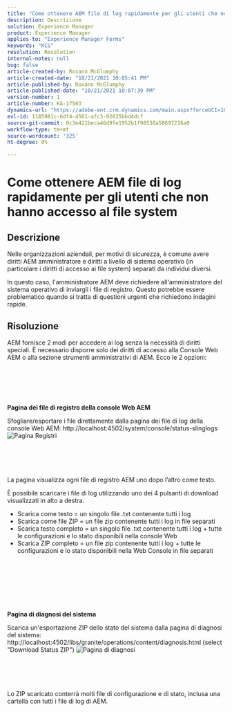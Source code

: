 ```yaml
---
title: "Come ottenere AEM file di log rapidamente per gli utenti che non hanno accesso al file system"
description: Descrizione
solution: Experience Manager
product: Experience Manager
applies-to: "Experience Manager Forms"
keywords: "KCS"
resolution: Resolution
internal-notes: null
bug: false
article-created-by: Roxann McGlumphy
article-created-date: "10/21/2021 10:05:41 PM"
article-published-by: Roxann McGlumphy
article-published-date: "10/21/2021 10:07:39 PM"
version-number: 1
article-number: KA-17503
dynamics-url: "https://adobe-ent.crm.dynamics.com/main.aspx?forceUCI=1&pagetype=entityrecord&etn=knowledgearticle&id=3fcd1d03-bb32-ec11-b6e5-000d3a5ba97a"
exl-id: 1185981c-6df4-4561-afc3-92635bbd4dcf
source-git-commit: 0c3e421beca46d9fe1952b1f98538a50697216a0
workflow-type: tm+mt
source-wordcount: '325'
ht-degree: 0%

---
```


# Come ottenere AEM file di log rapidamente per gli utenti che non hanno accesso al file system

## Descrizione


Nelle organizzazioni aziendali, per motivi di sicurezza, è comune avere diritti AEM amministratore e diritti a livello di sistema operativo (in particolare i diritti di accesso ai file system) separati da individui diversi.

In questo caso, l&#39;amministratore AEM deve richiedere all&#39;amministratore del sistema operativo di inviargli i file di registro. Questo potrebbe essere problematico quando si tratta di questioni urgenti che richiedono indagini rapide.


## Risoluzione


AEM fornisce 2 modi per accedere ai log senza la necessità di diritti speciali. È necessario disporre solo dei diritti di accesso alla Console Web AEM o alla sezione strumenti amministrativi di AEM. Ecco le 2 opzioni:
<br><br><br><br> <br><br>


<b>Pagina dei file di registro della console Web AEM</b>

Sfogliare/esportare i file direttamente dalla pagina dei file di log della console Web AEM: http://localhost:4502/system/console/status-slinglogs
![Pagina Registri](https://helpx.adobe.com/aem-forms/kb/getting-log-files-directly-from-aem/jcr%3acontent/main-pars/image.img.png/Capture1.PNG "Pagina Registri")<br><br><br><br> <br><br>
La pagina visualizza ogni file di registro AEM uno dopo l’altro come testo.

È possibile scaricare i file di log utilizzando uno dei 4 pulsanti di download visualizzati in alto a destra.

- Scarica come testo = un singolo file .txt contenente tutti i log
- Scarica come file ZIP = un file zip contenente tutti i log in file separati
- Scarica testo completo = un singolo file .txt contenente tutti i log + tutte le configurazioni e lo stato disponibili nella console Web
- Scarica ZIP completo = un file zip contenente tutti i log + tutte le configurazioni e lo stato disponibili nella Web Console in file separati

<br><br><br><br> <br><br>


<b>Pagina di diagnosi del sistema</b>

Scarica un&#39;esportazione ZIP dello stato del sistema dalla pagina di diagnosi del sistema: http://localhost:4502/libs/granite/operations/content/diagnosis.html (select &quot;Download Status ZIP&quot;)
![Pagina di diagnosi](https://helpx.adobe.com/aem-forms/kb/getting-log-files-directly-from-aem/jcr%3acontent/main-pars/image_0.img.png/Capture2.PNG "Pagina di diagnosi")<br><br><br><br> <br><br>
Lo ZIP scaricato conterrà molti file di configurazione e di stato, inclusa una cartella con tutti i file di log di AEM.
